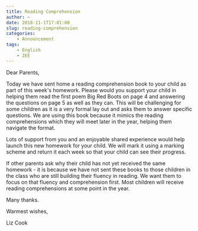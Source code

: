 ```yaml
---
title: Reading Comprehension
author: ~
date: 2018-11-1T17:01:00
slug: reading-comprehension
categories:
    - Announcement
tags:
    - English
    - 2EE
---
```


Dear Parents,

Today we have sent home a reading comprehension book to your child as part of this week's homework.   Please would you support your child in helping them read the first poem Big Red Boots on page 4 and answering the questions on page 5 as well as they can.  This will be challenging for some children as it is a very formal lay out and asks them to answer specific questions.  We are using this book because it mimics the reading comprehensions which they will meet later in the year, helping them navigate the format.  

Lots of support from you and an enjoyable shared experience would help launch this new homework for your child.  We will mark it using a marking scheme and return it each week so that your child can see their progress.

If other parents ask why their child has not yet received the same homework - it is because we have not sent these books to those children in the class who are still building their fluency in reading.  We want them to focus on that fluency and comprehension first.  Most children will receive reading comprehensions at some point in the year.  

Many thanks.

Warmest wishes,

Liz Cook

